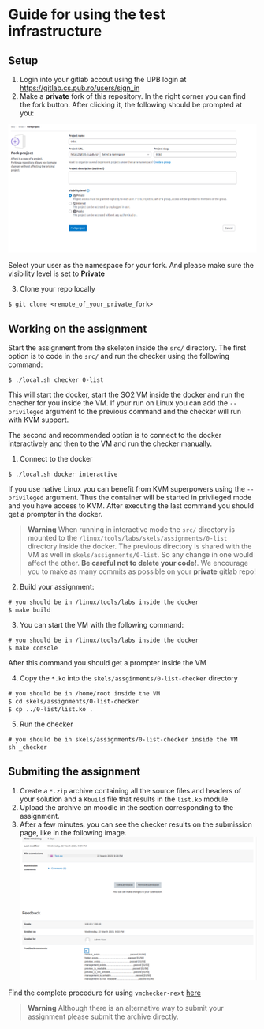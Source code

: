 # Guide for using the test infrastructure

## Setup
1. Login into your gitlab accout using the UPB login at https://gitlab.cs.pub.ro/users/sign_in
2. Make a **private** fork of this repository.
In the right corner you can find the fork button.
After clicking it, the following should be prompted at you:

![private_fork](./img/private_fork.png)

Select your user as the namespace for your fork.
And please make sure the visibility level is set to **Private**

3. Clone your repo locally
```
$ git clone <remote_of_your_private_fork>
```

## Working on the assignment
Start the assignment from the skeleton inside the `src/` directory.
The first option is to code in the `src/` and run the checker using the following command:
```
$ ./local.sh checker 0-list
```
This will start the docker, start the SO2 VM inside the docker and run the checher for you inside the VM.
If your run on Linux you can add the `--privileged` argument to the previous command and the checker will run with KVM support.

The second and recommended option is to connect to the docker interactively and then to the VM and run the checker manually.
1. Connect to the docker
```
$ ./local.sh docker interactive
```
If you use native Linux you can benefit from KVM superpowers using the `--privileged` argument.
Thus the container will be started in privileged mode and you have access to KVM.
After executing the last command you should get a prompter in the docker.

> **Warning**
> When running in interactive mode the `src/` directory is mounted to the `/linux/tools/labs/skels/assignments/0-list` directory inside the docker.
> The previous directory is shared with the VM as well in `skels/assignments/0-list`.
> So any change in one  would affect the other.
> **Be careful not to delete your code!**.
> We encourage you to make as many commits as possible on your **private** gitlab repo!

2. Build your assignment:
```
# you should be in /linux/tools/labs inside the docker
$ make build
```

3. You can start the VM with the following command:
```
# you should be in /linux/tools/labs inside the docker
$ make console
```
After this command you should get a prompter inside the VM

4. Copy the `*.ko` into the `skels/assginments/0-list-checker` directory
```
# you should be in /home/root inside the VM
$ cd skels/assignments/0-list-checker
$ cp ../0-list/list.ko . 
```

5. Run the checker
```
# you should be in skels/assignments/0-list-checker inside the VM
sh _checker
```

## Submiting the assignment
1. Create a `*.zip` archive containing all the source files and headers of your solution and a `Kbuild` file that results in the `list.ko` module.
2. Upload the archive on moodle in the section corresponding to the assignment.
3. After a few minutes, you can see the checker results on the submission page, like in the following image.
![feedback](./img/feedback.png)

Find the complete procedure for using `vmchecker-next` [here](https://github.com/systems-cs-pub-ro/vmchecker-next/wiki/Student-Handbook)

> **Warning**
> Although there is an alternative way to submit your assignment please submit the archive directly.